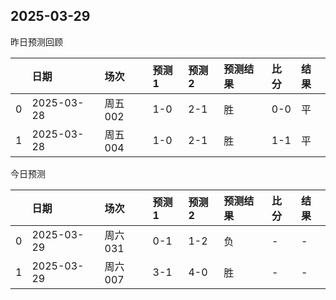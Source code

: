 

 ## 2025-03-29

昨日预测回顾

|    | 日期         | 场次    | 预测1   | 预测2   | 预测结果   | 比分   | 结果   |
|---:|:-----------|:------|:------|:------|:-------|:-----|:-----|
|  0 | 2025-03-28 | 周五002 | 1-0   | 2-1   | 胜      | 0-0  | 平    |
|  1 | 2025-03-28 | 周五004 | 1-0   | 2-1   | 胜      | 1-1  | 平    |

今日预测

|    | 日期         | 场次    | 预测1   | 预测2   | 预测结果   | 比分   | 结果   |
|---:|:-----------|:------|:------|:------|:-------|:-----|:-----|
|  0 | 2025-03-29 | 周六031 | 0-1   | 1-2   | 负      | -    | -    |
|  1 | 2025-03-29 | 周六007 | 3-1   | 4-0   | 胜      | -    | -    |